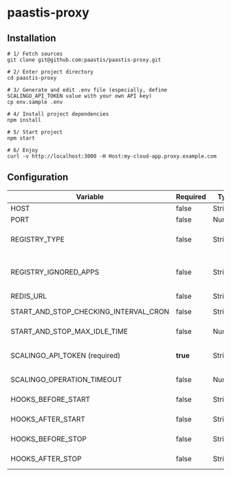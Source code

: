 # paastis-proxy

## Installation

```shell
# 1/ Fetch sources
git clone git@github.com:paastis/paastis-proxy.git

# 2/ Enter project directory
cd paastis-proxy

# 3/ Generate and edit .env file (especially, define SCALINGO_API_TOKEN value with your own API key)
cp env.sample .env

# 4/ Install project dependencies
npm install

# 5/ Start project
npm start

# 6/ Enjoy
curl -v http://localhost:3000 -H Host:my-cloud-app.proxy.example.com
```

## Configuration

| Variable                              | Required | Type    | Format                                | Default   |  
|---------------------------------------|----------|---------|---------------------------------------|-----------|
| HOST                                  | false    | String  | IP or name                            | 0.0.0.0   |  
| PORT                                  | false    | Number  | Number                                | 3000      |  
| REGISTRY_TYPE                         | false    | String  | "in-memory" or "redis"                | in-memory |  
| REGISTRY_IGNORED_APPS                 | false    | String  | List of strings, separated by a comma | -         |  
| REDIS_URL                             | false    | String  | redis://<host/>:<port/>               | -         |  
| START_AND_STOP_CHECKING_INTERVAL_CRON | false    | String  | CRON expression                       | * * * * * |  
| START_AND_STOP_MAX_IDLE_TIME          | false    | Number  | Number of minutes                     | 51        |  
| SCALINGO_API_TOKEN (required)         | **true** | String  | tk-us-xxxxxx-yyyyyy                   | -         |  
| SCALINGO_OPERATION_TIMEOUT            | false    | Number  | Number of seconds                     | 30        |  
| HOOKS_BEFORE_START                    | false    | String  | Shell command(s)                      | -         |  
| HOOKS_AFTER_START                     | false    | String  | Shell command(s)                      | -         |  
| HOOKS_BEFORE_STOP                     | false    | String  | Shell command(s)                      | -         |  
| HOOKS_AFTER_STOP                      | false    | String  | Shell command(s)                      | -         |  
